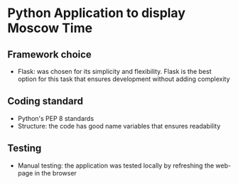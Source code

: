 # Python Application to display Moscow Time

## Framework choice

- Flask: was chosen for its simplicity and flexibility. Flask is the best option for this task that ensures development
         without adding complexity

## Coding standard
- Python's PEP 8 standards
- Structure: the code has good name variables that ensures readability

## Testing
- Manual testing: the application was tested locally by refreshing the web-page in the browser